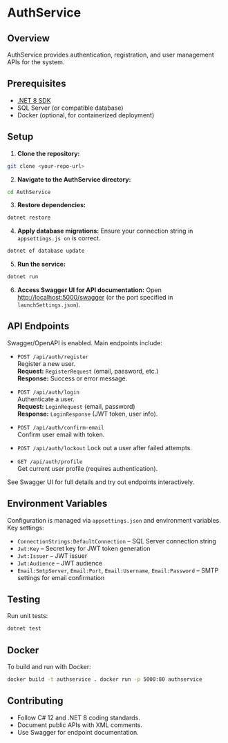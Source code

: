# AuthService

## Overview
AuthService provides authentication, registration, and user management APIs for the system.

## Prerequisites
- [.NET 8 SDK](https://dotnet.microsoft.com/download/dotnet/8.0)
- SQL Server (or compatible database)
- Docker (optional, for containerized deployment)

## Setup

1. **Clone the repository:**
```bash
git clone <your-repo-url>
```

2. **Navigate to the AuthService directory:**
```bash	
cd AuthService
```

3. **Restore dependencies:**
```bash
dotnet restore
```

4. **Apply database migrations:**
   Ensure your connection string in `appsettings.js	on` is correct.
```bash
dotnet ef database update
```

5. **Run the service:**	
```bash
dotnet run
```

6. **Access Swagger UI for API documentation:**
Open [http://localhost:5000/swagger](http://localhost:5000/swagger) (or the port specified in `launchSettings.json`).

## API Endpoints

Swagger/OpenAPI is enabled. Main endpoints include:

- `POST /api/auth/register`  
Register a new user.  
**Request:** `RegisterRequest` (email, password, etc.)  
**Response:** Success or error message.

- `POST /api/auth/login`  
Authenticate a user.  
**Request:** `LoginRequest` (email, password)  
**Response:** `LoginResponse` (JWT token, user info).

- `POST /api/auth/confirm-email`  
Confirm user email with token.

- `POST /api/auth/lockout` 
Lock out a user after failed attempts.

- `GET /api/auth/profile`  
Get current user profile (requires authentication).

See Swagger UI for full details and try out endpoints interactively.

## Environment Variables

Configuration is managed via `appsettings.json` and environment variables. Key settings:

- `ConnectionStrings:DefaultConnection` – SQL Server connection string
- `Jwt:Key` – Secret key for JWT token generation
- `Jwt:Issuer` – JWT issuer
- `Jwt:Audience` – JWT audience
- `Email:SmtpServer`, `Email:Port`, `Email:Username`, `Email:Password` – SMTP settings for email confirmation

## Testing

Run unit tests:
```bash
dotnet test
```

## Docker

To build and run with Docker:
```bash
docker build -t authservice . docker run -p 5000:80 authservice
```

## Contributing

- Follow C# 12 and .NET 8 coding standards.
- Document public APIs with XML comments.
- Use Swagger for endpoint documentation.
